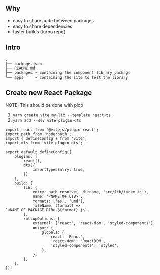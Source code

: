 ## Why
- easy to share code between packages
- easy to share dependencies
- faster builds (turbo repo)

## Intro 
```
.
├── package.json
├── README.md
├── packages → containing the component library package
└── apps     → containing the site to test the library
```


## Create new React Package
NOTE: This should be done with plop

1. `yarn create vite my-lib --template react-ts`
2. `yarn add --dev vite-plugin-dts`

```
import react from '@vitejs/plugin-react';
import path from 'node:path';
import { defineConfig } from 'vite';
import dts from 'vite-plugin-dts';

export default defineConfig({
    plugins: [
        react(),
        dts({
            insertTypesEntry: true,
        }),
    ],
    build: {
        lib: {
            entry: path.resolve(__dirname, 'src/lib/index.ts'),
            name: '<NAME OF LIB>',
            formats: ['es', 'umd'],
            fileName: (format) => `<NAME_OF_PACKAGE_DIR>.${format}.js`,
        },
        rollupOptions: {
            external: ['react', 'react-dom', 'styled-components'],
            output: {
                globals: {
                    react: 'React',
                    'react-dom': 'ReactDOM',
                    'styled-components': 'styled',
                },
            },
        },
    },
});
```

